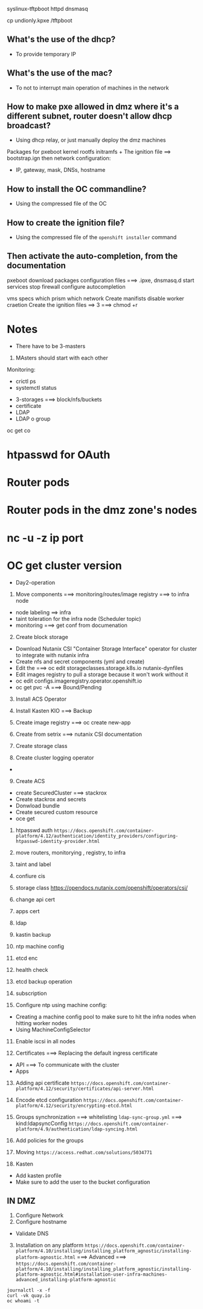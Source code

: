 syslinux-tftpboot
httpd
dnsmasq


cp undionly.kpxe /tftpboot

## What's the use of the dhcp?
* To provide temporary IP
## What's the use of the mac?
* To not to interrupt main operation of machines in the network

## How to make pxe allowed in dmz where it's a different subnet, router doesn't allow dhcp broadcast?
* Using dhcp relay, or just manually deploy the dmz machines


Packages for pxeboot
kernel
rootfs
initramfs
+
The ignition file ==> bootstrap.ign
then network configuration:
* IP, gateway,  mask, DNSs, hostname

## How to install the OC commandline?
* Using the compressed file of the OC

## How to create the ignition file?
* Using the compressed file of the `openshift installer` command

## Then activate the auto-completion, from the documentation


pxeboot
download packages
configuration files ===> .ipxe, dnsmasq.d
start services
stop firewall
configure autocompletion





vms specs
which prism
which network
Create manifists
disable worker craetion
Create the ignition files ==> 3 ===> chmod +r

# Notes
* There have to be 3-masters
1. MAsters should start with each other


Monitoring:
* crictl ps
* systemctl status




- 3-storages ===> block/nfs/buckets
- certificate
- LDAP
- LDAP o group


oc get co






# htpasswd for OAuth
# Router pods
# Router pods in the dmz zone's nodes
# nc -u -z ip port
# OC get cluster version








* Day2-operation
1. Move components ===> monitoring/routes/image registry ===> to infra node


- node labeling ==> infra
- taint toleration for the infra node (Scheduler topic)
- monitoring ===> get conf from documenation


2. Create block storage
- Download Nutanix CSI "Container Storage Interface" operator for cluster to integrate with nutanix infra
- Create nfs and secret components (yml and create)
- Edit the  ===> oc edit storageclasses.storage.k8s.io nutanix-dynfiles
- Edit images registry to pull a storage because it won't work without it
- oc edit configs.imageregistry.operator.openshift.io
- oc get pvc -A ===> Bound/Pending

3. Install ACS Operator

4. Install Kasten KIO ===> Backup


5. Create image registry ===> oc create new-app


6. Create from setrix ===> nutanix CSI documentation

7. Create storage class

8. Create cluster logging operator

*


9. Create ACS
* create SecuredCluster ===> stackrox
* Create stackrox and secrets
* Donwload bundle
* Create secured custom resource
* oce get 


1. htpasswd auth
`https://docs.openshift.com/container-platform/4.12/authentication/identity_providers/configuring-htpasswd-identity-provider.html`

2. move routers, monitorying , registry, to infra
3. taint and label
4. confiure cis
5. storage class
https://opendocs.nutanix.com/openshift/operators/csi/
6. change api cert
7. apps cert
8. ldap
9. kastin backup
10. ntp machine config
11. etcd enc
12. health check
13. etcd backup operation
14. subscription



10. Configure ntp using machine config:
- Creating a machine config pool to make sure to hit the infra nodes when hitting worker nodes
- Using MachineConfigSelector

11. Enable iscsi in all nodes


12. Certificates ===> Replacing the default ingress certificate
- API ===> To communicate with the cluster
- Apps


13. Adding api certificate
`https://docs.openshift.com/container-platform/4.12/security/certificates/api-server.html`



14. Encode etcd configuration
`https://docs.openshift.com/container-platform/4.12/security/encrypting-etcd.html`


15. Groups synchronization ===> whitelisting
`ldap-sync-group.yml` ===> kind:ldapsyncConfig
`https://docs.openshift.com/container-platform/4.9/authentication/ldap-syncing.html`

16. Add policies for the groups


17. Moving
`https://access.redhat.com/solutions/5034771`




18. Kasten
* Add kasten profile
* Make sure to add the user to the bucket configuration

## IN DMZ
1. Configure Network
2. Configure hostname
* Validate DNS
3. Installation on any platform `https://docs.openshift.com/container-platform/4.10/installing/installing_platform_agnostic/installing-platform-agnostic.html` ===> Advanced ===> `https://docs.openshift.com/container-platform/4.10/installing/installing_platform_agnostic/installing-platform-agnostic.html#installation-user-infra-machines-advanced_installing-platform-agnostic`




```
journalctl -x -f
curl -vk quay.io
oc whoami -t
```

